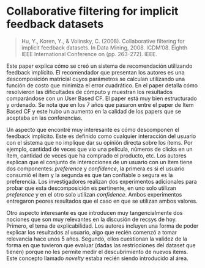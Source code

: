 # Collaborative filtering for implicit feedback datasets
> Hu, Y., Koren, Y., & Volinsky, C. (2008). Collaborative filtering for implicit feedback datasets. In Data Mining, 2008. ICDM’08. Eighth IEEE International Conference on (pp. 263-272). IEEE.

Este paper explica cómo se creó un sistema de recomendación utilizando feedback implícito. El recomendador que presentan los autores es una descomposición matricial cuyos parámetros se calculan utilizando una función de costo que minimiza el error cuadrático. En el paper detalla cómo resolvieron las dificultades de cómputo y muestran los resultados comparándose con un User Based CF. El paper está muy bien estructurado y ordenado. Se nota que en los 7 años que pasaron entre el paper de Item Based CF y este hubo un aumento en la calidad de los papers que se aceptaba en las conferencias.

Un aspecto que encontré muy interesante es cómo descomponen el feedback implícito. Este es definido como cualquier interacción del usuario con el sistema que no implique dar su opinión directa sobre los ítems. Por ejemplo, cantidad de veces que vio una película, números de clicks en un ítem, cantidad de veces que ha comprado el producto, etc. Los autores explican que el conjunto de interacciones de un usuario con un ítem tiene dos componentes: _preference_ y _confidence_, la primera es si el usuario consumió el ítem y la segunda es que tan confiable o segura es la preferencia. Los investigadores realizan dos experimentos adicionales para probar que esta descomposición es pertinente, en uno solo utilizan _preference_ y en el otro solo utilizan _confidence_. Ambos experimentos entregaron peores resultados que el caso en que se utilizan ambos valores.

Otro aspecto interesante es que introducen muy tangencialmente dos nociones que son muy relevantes en la discusión de recsys de hoy. Primero, el tema de explicabilidad. Los autores incluyen una forma de poder explicar los resultados al usuario, algo que recién comenzó a tomar relevancia hace unos 5 años. Segundo, ellos cuestionan la validez de la forma en que tuvieron que evaluar (dadas las restricciones del dataset que tienen) porque no les permite medir el descubrimiento de nuevos items. Este concepto llamado _novelty_ estaba recién siendo introducido al área.
